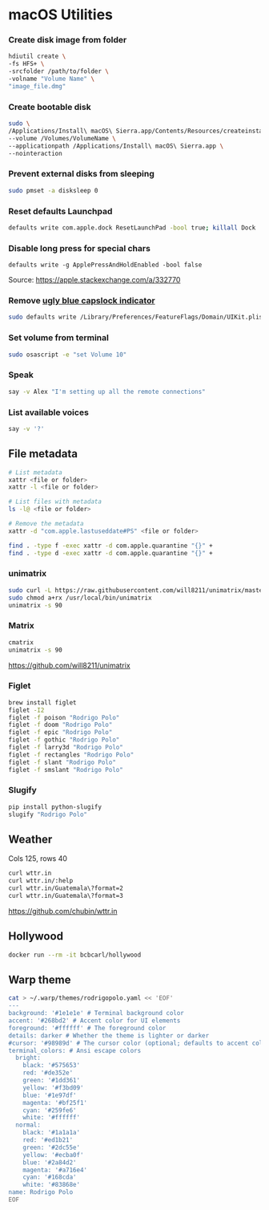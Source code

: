 # macOS Utilities

### Create disk image from folder
```bash
hdiutil create \
-fs HFS+ \
-srcfolder /path/to/folder \
-volname "Volume Name" \
"image_file.dmg"
```

### Create bootable disk
```bash
sudo \
/Applications/Install\ macOS\ Sierra.app/Contents/Resources/createinstallmedia \
--volume /Volumes/VolumeName \
--applicationpath /Applications/Install\ macOS\ Sierra.app \
--nointeraction
```

### Prevent external disks from sleeping
```sh
sudo pmset -a disksleep 0
```

### Reset defaults Launchpad
```sh
defaults write com.apple.dock ResetLaunchPad -bool true; killall Dock
```

### Disable long press for special chars
```
defaults write -g ApplePressAndHoldEnabled -bool false
```
Source: https://apple.stackexchange.com/a/332770  

### Remove [ugly blue capslock indicator](https://discussions.apple.com/thread/255191086?sortBy=best)
```sh
sudo defaults write /Library/Preferences/FeatureFlags/Domain/UIKit.plist redesigned_text_cursor -dict-add Enabled -bool NO
```

### Set volume from terminal
```sh
sudo osascript -e "set Volume 10"
```

### Speak
```sh
say -v Alex "I'm setting up all the remote connections"
```

### List available voices
```sh
say -v '?'
```

## File metadata
```sh
# List metadata
xattr <file or folder>
xattr -l <file or folder>

# List files with metadata
ls -l@ <file or folder>

# Remove the metadata
xattr -d "com.apple.lastuseddate#PS" <file or folder>

find . -type f -exec xattr -d com.apple.quarantine "{}" +
find . -type d -exec xattr -d com.apple.quarantine "{}" +
```

### unimatrix
```sh
sudo curl -L https://raw.githubusercontent.com/will8211/unimatrix/master/unimatrix.py -o /usr/local/bin/unimatrix
sudo chmod a+rx /usr/local/bin/unimatrix
unimatrix -s 90
```

### Matrix
```sh
cmatrix
unimatrix -s 90
```
https://github.com/will8211/unimatrix

### Figlet
```sh
brew install figlet
figlet -I2
figlet -f poison "Rodrigo Polo" 
figlet -f doom "Rodrigo Polo" 
figlet -f epic "Rodrigo Polo" 
figlet -f gothic "Rodrigo Polo" 
figlet -f larry3d "Rodrigo Polo" 
figlet -f rectangles "Rodrigo Polo" 
figlet -f slant "Rodrigo Polo" 
figlet -f smslant "Rodrigo Polo"
```

### Slugify
```sh
pip install python-slugify
slugify "Rodrigo Polo"
```

## Weather
Cols 125, rows 40
```sh
curl wttr.in
curl wttr.in/:help
curl wttr.in/Guatemala\?format=2
curl wttr.in/Guatemala\?format=3
```
https://github.com/chubin/wttr.in

## Hollywood
```sh
docker run --rm -it bcbcarl/hollywood
```

## Warp theme
```sh
cat > ~/.warp/themes/rodrigopolo.yaml << 'EOF'
---
background: '#1e1e1e' # Terminal background color
accent: '#268bd2' # Accent color for UI elements
foreground: '#ffffff' # The foreground color
details: darker # Whether the theme is lighter or darker
#cursor: '#98989d' # The cursor color (optional; defaults to accent color if omitted)
terminal_colors: # Ansi escape colors
  bright:
    black: '#575653'
    red: '#de352e'
    green: '#1dd361'
    yellow: '#f3bd09'
    blue: '#1e97df'
    magenta: '#bf25f1'
    cyan: '#259fe6'
    white: '#ffffff'
  normal:
    black: '#1a1a1a'
    red: '#ed1b21'
    green: '#2dc55e'
    yellow: '#ecba0f'
    blue: '#2a84d2'
    magenta: '#a716e4'
    cyan: '#168cda'
    white: '#83868e'
name: Rodrigo Polo
EOF
```
